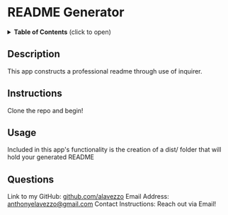 # README Generator

  <details>
<summary><b>Table of Contents</b> (click to open)</summary>
<!-- MarkdownTOC -->

1. [Description:](#description)
1. [Instructions:](#instructions)
1. [Usage:](#usage)
1. [Questions:](#questions)

<!-- /MarkdownTOC -->
</details>

  
  ## Description
  This app constructs a professional readme through use of inquirer.
  ## Instructions
  Clone the repo and begin!
  ## Usage
  Included in this app's functionality is the creation of a dist/ folder that will hold your generated README
  ## Questions 
  Link to my GitHub: [github.com/alavezzo](https://github.com/alavezzo)
  Email Address: anthonyelavezzo@gmail.com
  Contact Instructions: Reach out via Email!
